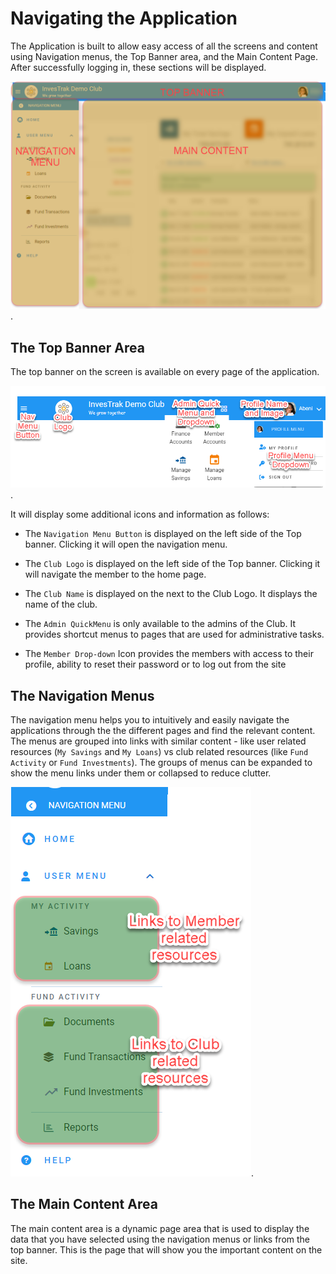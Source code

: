 # Navigating the Application
The Application is built to allow easy access of all the screens and content using Navigation menus, the Top Banner area, and the  Main Content Page. After successfully logging in, these sections will be displayed.

<!-- <p align="center">
    <img src="images/2.1_App_Overview.png" width="400px" alt="App Overview">
</p> -->
![alt text](../images/2.1_App_Overview.png "App Overview :size=400").

## The Top Banner Area 
The top banner on the screen is available on every page of the application.
<!-- <p align="center">
    <img src="images/2.1.2_Top_Banner.png" width="400px" style="object-fit:contain;" alt="Top Banner">
</p> -->

![alt text](../images/2.1.2_Top_Banner.png "Top Banner :size=400").

 It will display some additional icons and information as follows:
 
 - The `Navigation Menu Button` is displayed on the left side of the Top banner. Clicking it will open the navigation menu.

 - The `Club Logo` is displayed on the left side of the Top banner. Clicking it will navigate the member to the home page.

- The `Club Name` is displayed on the next to the Club Logo. It displays the name of the club.
 
- The `Admin QuickMenu` is only available to the admins of the Club. It provides shortcut menus to pages that are used for administrative tasks.

 - The `Member Drop-down` Icon provides the members with access to their profile, ability to reset their password or to log out from the site
 


## The Navigation Menus
The navigation menu helps you to intuitively and easily navigate  the applications  through the the different pages and find the relevant content. The menus are grouped into links with similar content - like user related resources (`My Savings` and `My Loans`) vs club related resources (like `Fund Activity` or `Fund Investments`). The groups of menus can be expanded to show the menu links under them or collapsed to reduce clutter.

<!-- <p align="center">
    <img src="images/2.1.3_Nav_Menu.png" height="400px" alt="Navigation Menu">
</p> -->
![alt text](../images/2.1.3_Nav_Menu.png "Navigation Menu :size=150").

## The Main Content Area
The main content area is a dynamic page area that is used to display the data that you have selected using the navigation menus or links from the top banner. This is the page that will show you the important content on the site.

